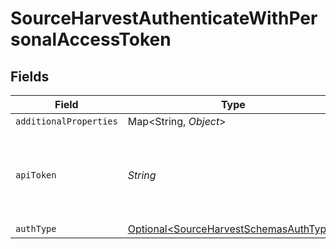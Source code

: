 # SourceHarvestAuthenticateWithPersonalAccessToken


## Fields

| Field                                                                                                           | Type                                                                                                            | Required                                                                                                        | Description                                                                                                     |
| --------------------------------------------------------------------------------------------------------------- | --------------------------------------------------------------------------------------------------------------- | --------------------------------------------------------------------------------------------------------------- | --------------------------------------------------------------------------------------------------------------- |
| `additionalProperties`                                                                                          | Map\<String, *Object*>                                                                                          | :heavy_minus_sign:                                                                                              | N/A                                                                                                             |
| `apiToken`                                                                                                      | *String*                                                                                                        | :heavy_check_mark:                                                                                              | Log into Harvest and then create new <a href="https://id.getharvest.com/developers"> personal access token</a>. |
| `authType`                                                                                                      | [Optional\<SourceHarvestSchemasAuthType>](../../models/shared/SourceHarvestSchemasAuthType.md)                  | :heavy_minus_sign:                                                                                              | N/A                                                                                                             |